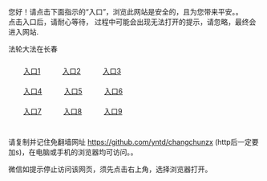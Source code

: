 您好！请点击下面指示的“入口”，浏览此网站是安全的，且为您带来平安。。 <br/>
点击入口后，请耐心等待， 过程中可能会出现无法打开的提示，请忽略，最终会进入网站. </br>

法轮大法在长春<br/>
<div style="padding:10px"><a style="margin:20px" target="_blank" href="https://dzrozdy6zcya4.cloudfront.net/2Qpsp?uoxitky" id="ccLink1" rel="nofollow">入口1</a> <a target="_blank" style="margin:20px" href="https://d18d7n6ujmw3zj.cloudfront.net/2Qpsp?hyjztih" id="ccLink2" rel="nofollow">入口2</a> <a style="margin:20px" target="_blank" href="https://d2fh2auo8q58ha.cloudfront.net/2Qpsp?fwvwwcl" id="ccLink3" rel="nofollow">入口3</a></div>

<div style="padding:10px" ><a style="margin:20px" target="_blank" href="https://dzrozdy6zcya4.cloudfront.net/2Qpsp?uoxitky" id="ccLink4" rel="nofollow">入口4</a> <a style="margin:20px" href="https://d18d7n6ujmw3zj.cloudfront.net/2Qpsp?hyjztih" target="_blank" id="ccLink5" rel="nofollow">入口5</a> <a style="margin:20px" href="https://d2fh2auo8q58ha.cloudfront.net/2Qpsp?fwvwwcl" target="_blank" id="ccLink6" rel="nofollow">入口6</a></div>

<div style="padding:10px"><a style="margin:20px" target="_blank" href="https://dzrozdy6zcya4.cloudfront.net/2Qpsp?uoxitky" id="ccLink7" rel="nofollow">入口7</a> <a style="margin:20px" href="https://d18d7n6ujmw3zj.cloudfront.net/2Qpsp?hyjztih" target="_blank" id="ccLink8" rel="nofollow">入口8</a> <a style="margin:20px" target="_blank" href="https://d2fh2auo8q58ha.cloudfront.net/2Qpsp?fwvwwcl" id="ccLink9" rel="nofollow">入口9</a></div>

<br/>



请复制并记住免翻墙网址 https://github.com/yntd/changchunzx (http后一定要加s)，在电脑或手机的浏览器均可访问。。<br/>

微信如提示停止访问该网页，须先点击右上角，选择浏览器打开。
